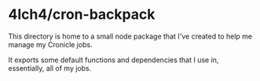 # 4lch4/cron-backpack

This directory is home to a small node package that I've created to help me manage my Cronicle jobs.

It exports some default functions and dependencies that I use in, essentially, all of my jobs.







